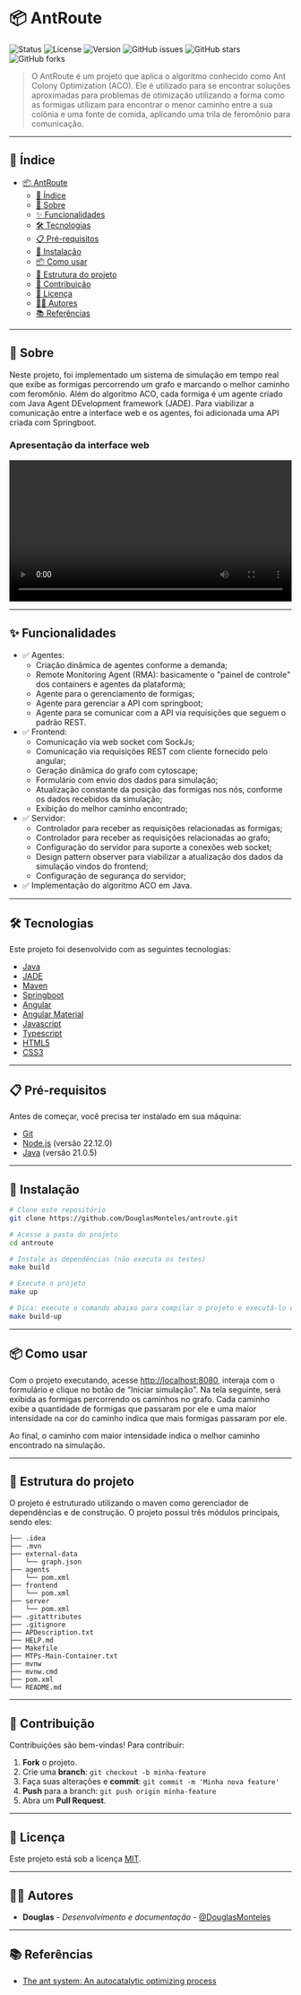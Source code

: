 # 📦 AntRoute

<!-- Badges de status, linguagem, licença, etc. -->
![Status](https://img.shields.io/badge/status-active-success.svg)
![License](https://img.shields.io/badge/license-MIT-blue.svg)
![Version](https://img.shields.io/badge/version-1.0.0-blue)
![GitHub issues](https://img.shields.io/github/issues/DouglasMonteles/antroute)
![GitHub stars](https://img.shields.io/github/stars/DouglasMonteles/antroute)
![GitHub forks](https://img.shields.io/github/forks/DouglasMonteles/antroute)

> O AntRoute é um projeto que aplica o algoritmo conhecido como Ant Colony Optimization (ACO). Ele é utilizado para se encontrar soluções aproximadas para problemas de otimização utilizando a forma como as formigas utilizam para encontrar o menor caminho entre a sua colônia e uma fonte de comida, aplicando uma trila de feromônio para comunicação.

---

## 📑 Índice

- [📦 AntRoute](#-antroute)
  - [📑 Índice](#-índice)
  - [📖 Sobre](#-sobre)
  - [✨ Funcionalidades](#-funcionalidades)
  - [🛠 Tecnologias](#-tecnologias)
  - [📋 Pré-requisitos](#-pré-requisitos)
  - [🚀 Instalação](#-instalação)
  - [📦 Como usar](#-como-usar)
  - [📂 Estrutura do projeto](#-estrutura-do-projeto)
  - [🤝 Contribuição](#-contribuição)
  - [📜 Licença](#-licença)
  - [👨‍💻 Autores](#-autores)
  - [📚 Referências](#-referências)

---

## 📖 Sobre

Neste projeto, foi implementado um sistema de simulação em tempo real que exibe as formigas percorrendo um grafo e marcando o melhor caminho com feromônio. Além do algoritmo ACO, cada formiga é um agente criado com Java Agent DEvelopment framework (JADE). Para viabilizar a comunicação entre a interface web e os agentes, foi adicionada uma API criada com Springboot.

### Apresentação da interface web

<video width="100%" src="https://github.com/user-attachments/assets/22f3e52b-3bab-4d7e-ba6a-49c7e61af4bc"></video>

---

## ✨ Funcionalidades

- ✅ Agentes:
  - Criação dinâmica de agentes conforme a demanda;
  - Remote Monitoring Agent (RMA): basicamente o "painel de controle" dos containers e agentes da plataforma;
  - Agente para o gerenciamento de formigas;
  - Agente para gerenciar a API com springboot;
  - Agente para se comunicar com a API via requisições que seguem o padrão REST.
- ✅ Frontend:
  - Comunicação via web socket com SockJs;
  - Comunicação via requisições REST com cliente fornecido pelo angular;
  - Geração dinâmica do grafo com cytoscape;
  - Formulário com envio dos dados para simulação;
  - Atualização constante da posição das formigas nos nós, conforme os dados recebidos da simulação;
  - Exibição do melhor caminho encontrado;
- ✅ Servidor:
  - Controlador para receber as requisições relacionadas as formigas;
  - Controlador para receber as requisições relacionadas ao grafo;
  - Configuração do servidor para suporte a conexões web socket;
  - Design pattern observer para viabilizar a atualização dos dados da simulação vindos do frontend;
  - Configuração de segurança do servidor;
- ✅ Implementação do algoritmo ACO em Java.

---

## 🛠 Tecnologias

Este projeto foi desenvolvido com as seguintes tecnologias:

- [Java](https://www.java.com/pt-BR)
- [JADE](https://jade-project.gitlab.io)
- [Maven](https://maven.apache.org)
- [Springboot](https://spring.io/projects/spring-boot)
- [Angular](https://angular.dev)
- [Angular Material](https://material.angular.dev)
- [Javascript](https://developer.mozilla.org/pt-BR/docs/Web/JavaScript)
- [Typescript](https://www.typescriptlang.org)
- [HTML5](https://developer.mozilla.org/pt-BR/docs/Web/HTML)
- [CSS3](https://developer.mozilla.org/pt-BR/docs/Web/CSS)

---

## 📋 Pré-requisitos

Antes de começar, você precisa ter instalado em sua máquina:

- [Git](https://git-scm.com/downloads)
- [Node.js](https://nodejs.org/) (versão 22.12.0)
- [Java](https://www.docker.com/) (versão 21.0.5)

---

## 🚀 Instalação

```bash
# Clone este repositório
git clone https://github.com/DouglasMonteles/antroute.git

# Acesse a pasta do projeto
cd antroute

# Instale as dependências (não executa os testes)
make build

# Execute o projeto
make up

# Dica: execute o comando abaixo para compilar o projeto e executá-lo em seguida
make build-up
```

---

## 📦 Como usar

Com o projeto executando, acesse <http://localhost:8080>, interaja com o formulário e clique no botão de "Iniciar simulação". Na tela seguinte, será exibida as formigas percorrendo os caminhos no grafo. Cada caminho exibe a quantidade de formigas que passaram por ele e uma maior intensidade na cor do caminho indica que mais formigas passaram por ele.

Ao final, o caminho com maior intensidade indica o melhor caminho encontrado na simulação.

---

## 📂 Estrutura do projeto

O projeto é estruturado utilizando o maven como gerenciador de dependências e de construção. O projeto possui três módulos principais, sendo eles:

```plaintext
├── .idea
├── .mvn
├── external-data
│   └── graph.json
├── agents
│   └── pom.xml
├── frontend
│   └── pom.xml
├── server
│   └── pom.xml
├── .gitattributes
├── .gitignore
├── APDescription.txt
├── HELP.md
├── Makefile
├── MTPs-Main-Container.txt
├── mvnw
├── mvnw.cmd
├── pom.xml
└── README.md
```

---

## 🤝 Contribuição

Contribuições são bem-vindas! Para contribuir:

1. **Fork** o projeto.
2. Crie uma **branch**: `git checkout -b minha-feature`
3. Faça suas alterações e **commit**: `git commit -m 'Minha nova feature'`
4. **Push** para a branch: `git push origin minha-feature`
5. Abra um **Pull Request**.

---

## 📜 Licença

Este projeto está sob a licença [MIT](LICENSE).

---

## 👨‍💻 Autores

- **Douglas** - _Desenvolvimento e documentação_ - [@DouglasMonteles](https://github.com/DouglasMonteles)

---

## 📚 Referências

- [The ant system: An autocatalytic optimizing process](https://www.academia.edu/download/39665098/Ant_System_An_Autocatalytic_Optimizing_P20151103-26864-13zyssn.pdf)
